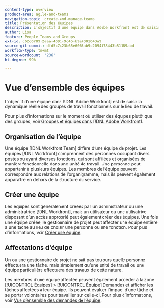 ```yaml
---
content-type: overview
product-area: agile-and-teams
navigation-topic: create-and-manage-teams
title: Présentation des équipes
description: L’objectif d’une équipe dans Adobe Workfront est de saisir la dynamique réelle des groupes de travail fonctionnels sur le lieu de travail.
author: Lisa
feature: People Teams and Groups
exl-id: c62c0789-2aaa-4091-9c45-b9e7801043a9
source-git-commit: dfd5c7423b65e6065ab9c2094578443b81189abd
workflow-type: tm+mt
source-wordcount: '236'
ht-degree: 99%

---
```


# Vue d’ensemble des équipes

<!-- Audited: 01/2024 -->

L’objectif d’une équipe dans [!DNL Adobe Workfront] est de saisir la dynamique réelle des groupes de travail fonctionnels sur le lieu de travail.

Pour plus d’informations sur le moment où utiliser des équipes plutôt que des groupes, voir [Groupes et équipes dans  [!DNL Adobe Workfront]](../../people-teams-and-groups/work-with-groups-and-teams/understanding-differences-and-similarities-between-groups-and-teams.md).

## Organisation de l’équipe

Une équipe [!DNL Workfront Team] diffère d’une équipe de projet. Les équipes [!DNL Workfront] comprennent des personnes occupant divers postes ou ayant diverses fonctions, qui sont affiliées et organisées de manière fonctionnelle dans une unité de travail. Une personne peut appartenir à plusieurs équipes. Les membres de l’équipe peuvent correspondre aux relations de l’organigramme, mais ils peuvent également apparaître en dehors de la structure du service.

## Créer une équipe

Les équipes sont généralement créées par un administrateur ou une administratrice [!DNL Workfront], mais un utilisateur ou une utilisatrice disposant d’un accès approprié peut également créer des équipes. Une fois une équipe créée, le gestionnaire de projet peut affecter une équipe entière à une tâche au lieu de choisir une personne ou une fonction. Pour plus d’informations, voir [Créer une équipe](/help/quicksilver/people-teams-and-groups/create-and-manage-teams/create-a-team.md).

## Affectations d’équipe

Un ou une gestionnaire de projet ne sait pas toujours quelle personne effectuera une tâche, mais simplement qu’une unité de travail ou une équipe particulière effectuera des travaux de cette nature.

Les membres d’une équipe affectée peuvent également accéder à la zone [!UICONTROL Équipes] > [!UICONTROL Équipe] Demandes et afficher les tâches affectées à leur équipe. Ils peuvent évaluer l’impact d’une tâche et se porter volontaires pour travailler sur celle-ci. Pour plus d’informations, voir [Vue d’ensemble des demandes de l’équipe](/help/quicksilver/people-teams-and-groups/work-with-team-requests/team-requests-overview.md).
